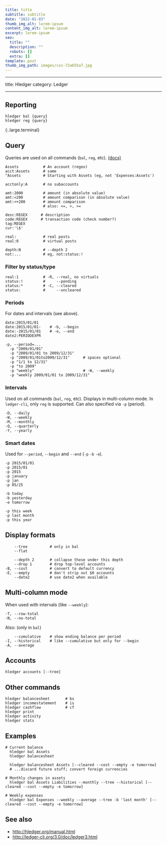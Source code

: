 ```yaml
---
title: title
subtitle: subtitle
date: "2022-01-03"
thumb_img_alt: lorem-ipsum
content_img_alt: lorem-ipsum
excerpt: lorem-ipsum
seo:
  title: ""
  description: ""
  robots: []
  extra: []
template: post
thumb_img_path: images/css-72a655a7.jpg
---
```


---

title: Hledger
category: Ledger

---

## Reporting

```
hledger bal {query}
hledger reg {query}
```

{:.large.terminal}

## Query

Queries are used on all commands (`bal`, `reg`, etc). [(docs)](http://hledger.org/manual.html#queries)

```
Assets           # An account (regex)
acct:Assets      # same
^Assets          # Starting with Assets (eg, not 'Expenses:Assets')

acctonly:A       # no subaccounts

amt:2000         # amount (in absolute value)
amt:<200         # amount comparison (in absolute value)
amt:<+200        # amount comparison
                 # also: <=, >, >=

desc:REGEX      # description
code:REGEX      # transaction code (check number?)
tag:REGEX
cur:'\$'

real:            # real posts
real:0           # virtual posts

depth:N          # --depth 2
not:...          # eg, not:status:!
```

### Filter by status/type

```
real:1           # -R, --real, no virtuals
status:!         #     --pending
status:*         # -C, --cleared
status:          #     --uncleared
```

### Periods

For dates and intervals (see above).

```
date:2015/01/01
date:2015/01/01-    # -b, --begin
date:-2015/01/01    # -e, --end
date2:PERIODEXPR
```

```
-p, --period=...
  -p "2009/01/01"
  -p "2009/01/01 to 2009/12/31"
  -p "2009/01/01to2009/12/31"      # spaces optional
  -p "1/1 to 12/31"
  -p "to 2009"
  -p "weekly"                      # -W, --weekly
  -p "weekly 2009/01/01 to 2009/12/31"
```

### Intervals

Used on all commands (`bal`, `reg`, etc). Displays in multi-column mode. In `ledger-cli`, only `reg` is supported. Can also specified via `-p` (period).

```
-D, --daily
-W, --weekly
-M, --monthly
-Q, --quarterly
-Y, --yearly
```

### Smart dates

Used for `--period`, `--begin` and `--end` (`-p` `-b` `-e`).

```
-p 2015/01/01
-p 2015/01
-p 2015
-p january
-p jan
-p 05/25
```

```
-b today
-b yesterday
-e tomorrow
```

```
-p this week
-p last month
-p this year
```

## Display formats

```
    --tree          # only in bal
    --flat

    --depth 2       # collapse those under this depth
    --drop 1        # drop top-level accounts
-B, --cost          # convert to default currency
-E, --empty         # don't strip out $0 accounts
    --date2         # use date2 when available
```

## Multi-column mode

When used with intervals (like `--weekly`):

```
-T, --row-total
-N, --no-total
```

Also: (only in `bal`)

```
    --cumulative    # show ending balance per period
-I, --historical    # like --cumulative but only for --begin
-A, --average
```

## Accounts

```
hledger accounts [--tree]
```

## Other commands

```
hledger balancesheet       # bs
hledger incomestatement    # is
hledger cashflow           # cf
hledger print
hledger activity
hledger stats
```

## Examples

```
# Current balance
  hledger bal Assets
  hledger balancesheet

  hledger balancesheet Assets [--cleared --cost --empty -e tomorrow]
  # ...discard future stuff; convert foreign currencies

# Monthly changes in assets
  hledger bal Assets Liabilities --monthly --tree --historical [--cleared --cost --empty -e tomorrow]

# Weekly expenses
  hledger bal Expenses --weekly --average --tree -b 'last month' [--cleared --cost --empty -e tomorrow]
```

## See also

- <http://hledger.org/manual.html>
- <http://ledger-cli.org/3.0/doc/ledger3.html>
